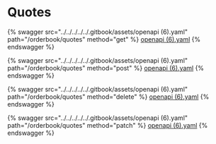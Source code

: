 # Quotes

{% swagger src="../../../../../.gitbook/assets/openapi (6).yaml" path="/orderbook/quotes" method="get" %}
[openapi (6).yaml](<../../../../../.gitbook/assets/openapi (6).yaml>)
{% endswagger %}

{% swagger src="../../../../../.gitbook/assets/openapi (6).yaml" path="/orderbook/quotes" method="post" %}
[openapi (6).yaml](<../../../../../.gitbook/assets/openapi (6).yaml>)
{% endswagger %}

{% swagger src="../../../../../.gitbook/assets/openapi (6).yaml" path="/orderbook/quotes" method="delete" %}
[openapi (6).yaml](<../../../../../.gitbook/assets/openapi (6).yaml>)
{% endswagger %}

{% swagger src="../../../../../.gitbook/assets/openapi (6).yaml" path="/orderbook/quotes" method="patch" %}
[openapi (6).yaml](<../../../../../.gitbook/assets/openapi (6).yaml>)
{% endswagger %}
